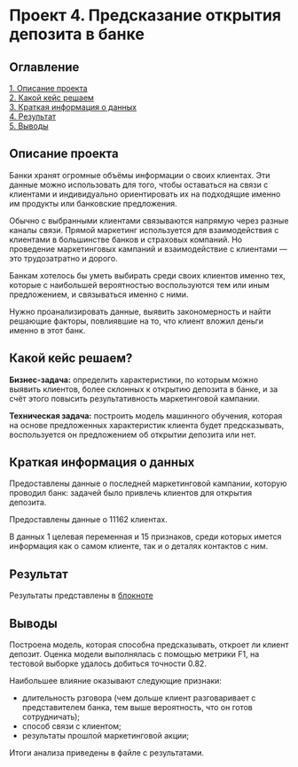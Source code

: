 # Проект 4. Предсказание открытия депозита в банке

## Оглавление
[1. Описание проекта](#Описание-проекта)  
[2. Какой кейс решаем](#Какой-кейс-решаем)  
[3. Краткая информация о данных](#Краткая-информация-о-данных)  
[4. Результат](#Результат)  
[5. Выводы](#Выводы) 


## Описание проекта
Банки хранят огромные объёмы информации о своих клиентах. Эти данные можно использовать для того, чтобы оставаться на связи с клиентами и индивидуально ориентировать их на подходящие именно им продукты или банковские предложения.

Обычно с выбранными клиентами связываются напрямую через разные каналы связи. Прямой маркетинг используется для взаимодействия с клиентами в большинстве банков и страховых компаний. Но проведение маркетинговых кампаний и взаимодействие с клиентами — это трудозатратно и дорого.

Банкам хотелось бы уметь выбирать среди своих клиентов именно тех, которые с наибольшей вероятностью воспользуются тем или иным предложением, и связываться именно с ними.

Нужно проанализировать данные, выявить закономерность и найти решающие факторы, повлиявшие на то, что клиент вложил деньги именно в этот банк. 


## Какой кейс решаем?
**Бизнес-задача:** определить характеристики, по которым можно выявить клиентов, более склонных к открытию депозита в банке, и за счёт этого повысить результативность маркетинговой кампании.

**Техническая задача:** построить модель машинного обучения, которая на основе предложенных характеристик клиента будет предсказывать, воспользуется он предложением об открытии депозита или нет.


## Краткая информация о данных
Предоставлены данные о последней маркетинговой кампании, которую проводил банк: задачей было привлечь клиентов для открытия депозита. 

Предоставлены данные о 11162 клиентах.

В данных 1 целевая переменная и 15 признаков, среди которых имется информация как о самом клиенте, так и о деталях контактов с ним.


## Результат
Результаты представлены в [блокноте](deposit_prediction.ipynb)


## Выводы
Построена модель, которая способна предсказывать, откроет ли клиент депозит. Оценка модели выполнялась с помощью метрики F1, на тестовой выборке удалось добиться точности 0.82.

Наибольшее влияние оказывают следующие признаки:
* длительность рзговора (чем дольше клиент разговаривает с представителем банка, тем выше вероятность, что он готов сотрудничать);
* способ связи с клиентом;
* результаты прошлой маркетинговой акции;

Итоги анализа приведены в файле с результатами.


